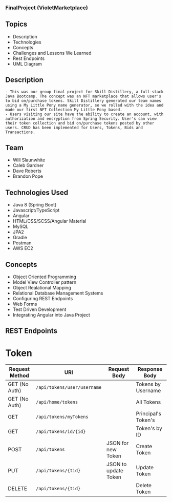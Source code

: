### FinalProject (VioletMarketplace)

## Topics
  - Description
  - Technologies
  - Concepts
  - Challenges and Lessons We Learned
  - Rest Endpoints
  - UML Diagram
  <!-- - How to Run -->

## Description
    - This was our group final project for Skill Distillery, a full-stack Java Bootcamp. The concept was an NFT marketplace that allows user's to bid on/purchase tokens. Skill Distillery generated our team names using a My Little Pony name generator, so we rolled with the idea and made our first NFT Collection My Little Pony based.
    - Users visiting our site have the ability to create an account, with authorization and encryption from Spring Security. User's can view their token collection and bid on/purchase tokens posted by other users. CRUD has been implemented for Users, Tokens, Bids and Transactions.  
<!--  Move to LESSONS LEARNED
    - VioletMarketplace is a full-stack Java(Spring Boot)/Angular project that allows users to create and trade NFTs. Going into this (Nov '21), I didn't know what NFTs were. Throughout the course of this project I learned a ton about NFTs and Web3 technology in general.
     Need more details about how a user can interact with the website  -->

## Team

  - Will Slaunwhite
  - Caleb Gardner
  - Dave Roberts
  - Brandon Pope

## Technologies Used

  - Java 8 (Spring Boot)
  - Javascript/TypeScript
  - Angular
  - HTML/CSS/SCSS/Angular Material
  - MySQL
  - JPA2
  - Gradle
  - Postman
  - AWS EC2

## Concepts

  - Object Oriented Programming
  - Model View Controller pattern
  - Object Realational Mapping
  - Relational Database Management Systems
  - Configuring REST Endpoints
  - Web Forms
  - Test Driven Development
  - Integrating Angular into Java Project
<!-- OOP, MVC Pattern, Web Forms, Proof of Work, DBMS, ORM, Encryption and Authorization, Configuring REST Endpoints, Integrating Angular frontend, CRUD, dependency management, Test Driven Development, -->

<!-- ## Challenges and Lessons Learned  -->


## REST Endpoints

# Token


|   Request Method    | URI                               | Request Body                  |Response Body                          
|---------------------|-----------------------------------|-------------------------------|---------------------------
|GET  (No Auth)       |`/api/tokens/user/username`        |                               |Tokens by Username                     
|GET  (No Auth)       |`/api/home/tokens`                 |                               |All Tokens                             
|GET                  |`/api/tokens/myTokens`             |                               |Principal's Token's                    
|GET                  |`/api/tokens/id/{id}`              |                               |Token's by ID                          
|POST                 |`/api/tokens`                      |JSON for new Token             |Create Token                           
|PUT                  |`/api/tokens/{tid}`                |JSON to update Token           |Update Token                           
|DELETE               |`/api/tokens/{tid}`                |                               |Delete Token                           















<!--
# Final Project

- [Toon Throwback](#final-project)
  - [Description](#description)
  - [Technologies](#technologies)
  - [Concepts](#concepts)
  - [Auth Rest Endpoints](#rest-endpoints-auth)
  - [Cartoon Rest Endpoints](#rest-endpoints-cartoon)
  - [Comment Rest Endpoints](#rest-endpoints-comment)
  - [Fact Rest Endpoints](#rest-endpoints-fact)
  - [Media Rest Endpoints](#rest-endpoints-media)
  - [Merchandise Rest Endpoints](#rest-endpoints-merchandise)
  - [Trivia Rest Endpoints](#rest-endpoints-trivia)
  - [User Rest Endpoints](#rest-endpoints-user)
  - [Lessons Learned](#lessons-learned)



## EC2 URL

http://18.144.181.105:8080/ToonThrowback/#/home



## Description

This is a full stack group project that implements full CRUD for a user and their respective media and merchandise uploads to the site as well as a search bar to look up nostalgia inducing cartoons of the 90s/early 00s by keyword.



- [Back to Top](#final-project)



# Technologies

-   JSON
-   REST API
-   Bootstrap 5
-   Git
-   MySQL Workbench
-   Spring Web MVC Framework
-   Gradle
-   TypeScript
-   Angular
-   Postman
-   JUnit
-   MAMP
-   JPA
-   Github
-   CSS
-   SpringToolSuite 4
-   Java
-   AWS EC2
-   SQL
-   Persistence
-   Hibernate
-   HTML



- [Back to Top](#final-project)



# Concepts

-   Try/Catch Statements and Exceptions
-   Request Mapping (Get, Post, Delete, Put)
-   Object Oriented Programming (Abstraction, Polymorphism, Inheritance, Encapsulation)
-   Interfaces
-   Web Forms
-   Services
-   Controllers
-   Entities
-   Database extraction with Repository
-   Encryption and Authorization



- [Back to Top](#final-project)



## REST Endpoints Auth

Postman routes for Auth:

|   HTTP Verb Purpose |URI                                |Request Body                   |Response Body                           | Operation
|---------------------|-----------------------------------|-------------------------------|----------------------------------------|-----------
|POST                 |`register`                         |JSON for new user registration |Create registered user                  |Register
|GET                  |`authenticate`                     |                               |Authorize User name                     |Authorize



- [Back to Top](#final-project)



## REST Endpoints Cartoon

Postman routes for Cartoon:

|   HTTP Verb Purpose |URI                                |Request Body                   |Response Body                           | Operation
|---------------------|-----------------------------------|-------------------------------|----------------------------------------|-----------
|GET                  |`/api/cartoons`                    |                               |List of Cartoons                        |Read
|GET                  |`/api/cartoons/networks`           |                               |List of Networks                        |Read
|GET                  |`/api/cartoons/ratings`            |                               |List of Ratings                         |Read
|GET                  |`/api/users/{id}/cartoons`         |                               |List of User's Cartoons                 |Read
|GET                  |`/api/cartoons/{cid}`              |                               |View Cartoon by id                      |Read
|GET                  |`/api/cartoons/search/{keyword}`   |                               |List of Cartoons by keyword             |Read      
|GET                  |`/api/cartoons/favorites/{favs}`   |                               |List of Cartoons favorited by User      |Read
|POST                 |`/api/cartoons`                    |JSON for new Cartoon           |Create Cartoon                          |Create
|PUT                  |`/api/cartoons/{id}`               |JSON to update Cartoon         |Update Cartoon                          |Update
|DELETE               |`/api/cartoons/{cid}`              |                               |Delete review                           |Delete
|DELETE               |`/api/comments/{id}`               |                               |Delete comment                          |Delete




- [Back to Top](#final-project)



## REST Endpoints Comment

Postman routes for Comment:  

|   HTTP Verb Purpose |URI                                      |Request Body                    |Response Body                           | Operation
|---------------------|-----------------------------------------|-------------------------------|----------------------------------------|-----------
|GET                  |`api/cartoons/{cid}/comments`            |                               |List of Cartoon Comments                |Read
|GET                  |`/api/cartoons/{cid}/comments/{id}`      |                               |View Cartoon Comment by ID              |Read
|POST                 |`/api/cartoons/{cid}/comments`           |JSON for new Cartoon Comment   |create Comment for Cartoon              |Create
|POST                 |`/api/cartoons/{cid}/comments{commentId}`|JSON for new Reply Comment     |Create Reply Comment                    |Create
|PUT                  |`/api/cartoons/{cid}/comments/{id}       |JSON for updating Comment      |Update Cartoon Comment                  |Update
|DELETE               |`/cartoons/{cid}/comments/{id}           |                               |Delete Cartoon Comment                  |Delete



- [Back to Top](#final-project)



## REST Endpoints Fact

Postman routes for Fact:  

|   HTTP Verb Purpose |URI                                      |Request Body                    |Response Body                           | Operation
|---------------------|-----------------------------------------|-------------------------------|----------------------------------------|-----------
|GET                  |`/api/{cid}/fact`                        |                               |List of Cartoon Facts                   |Read
|GET                  |`/api/{cid}/fact/{id}`                   |                               |View Cartoon Fact by ID                 |Read
|POST                 |`/api/{cid}/fact`                        |JSON for new Cartoon Fact      |create Fact for Cartoon                 |Create
|PUT                  |`/api/{cid}/fact/{id}`                   |JSON for updating Cartoon Fact |Update Cartoon Fact                     |Update
|DELETE               |`/cartoons/{cid}/comments/{id}           |                               |Delete Cartoon Comment                  |Delete



- [Back to Top](#final-project)



## REST Endpoints Media

Postman routes for Media:

|   HTTP Verb Purpose |URI                                |Request Body                   |Response Body                           | Operation
|---------------------|-----------------------------------|-------------------------------|----------------------------------------|-----------
|GET                  |`/api/media`                       |                               |List of Media                           |Read
|GET                  |`/api/cartoons/{cid}/media`        |                               |View Cartoon Media by ID                |Read
|GET                  |`/api/media/{id}`                  |                               |View Media by ID                        |Read
|POST                 |`/api/{cid}/media`                 |JSON for new Media             |Create Cartoon Media                    |Create
|PUT                  |`/api/media/{id}`                  |JSON for updating Media        |Update Media                            |Update
|DELETE               |`/api/media/{id}`                  |                               |Delete Media                            |Delete      
|GET                  |`/api/users/{id}/media`            |                               |List of Media by User                   |Read



- [Back to Top](#final-project)



## REST Endpoints Merchandise

Postman routes for Merchandise:  

|   HTTP Verb Purpose |URI                                |Request Body                   |Response Body                           | Operation
|---------------------|-----------------------------------|-------------------------------|----------------------------------------|-----------
|GET                  |`/api/merch`                       |                               |List of Merchandise                     |Read
|GET                  |`/api/cartoons/{cid}/merch`        |                               |List of Merchandise by Cartoon          |Read
|GET                  |`/api/users/{id}/merch`            |                               |List of Merchandise by User             |Read
|GET                  |`/api/{cid}/merch/{id}`            |                               |View Merchandise by ID                  |Read
|POST                 |`/api/{cid}/merch`                 |JSON for new Merchandise       |Create Merchandise                      |Create
|PATCH                |`/api/{cid}/merch/{id}`            |JSON for updating Merchandise  |Update Merchandise                      |Update      
|DELETE               |`/api/merch/{id}`                  |                               |Delete Merchandise                      |Delete



- [Back to Top](#final-project)



## REST Endpoints Trivia

Postman routes for Trivia:  

|   HTTP Verb Purpose |URI                                |Request Body                   |Response Body                           | Operation
|---------------------|-----------------------------------|-------------------------------|----------------------------------------|-----------
|GET                  |`/api/trivia`                      |                               |List of Trvia                           |Read
|GET                  |`/api/trivia/{id}`                 |                               |View Trivia by ID                       |Read
|POST                 |`/api/trivia`                      |JSON for new Trivia            |Create new Trivia                       |Create
|PUT                  |`/api/trivia/{id}`                 |JSON for updating Trivia       |Update Trivia                           |Update  
|DELETE               |`/api/trivia/{id}`                 |                               |Delete Trivia                           |Delete



- [Back to Top](#final-project)



## REST Endpoints User

Postman routes for User:   

|   HTTP Verb Purpose |URI                                |Request Body                   |Response Body                           | Operation
|---------------------|-----------------------------------|-------------------------------|----------------------------------------|-----------
|GET                  |`/api/users`                       |                               |List of Users                           |Read
|GET                  |`/api/users/{id}/comments`         |                               |List of User Comments                   |Read
|GET                  |`/api/users/profile`               |                               |View Registered User                    |Read
|POST                 |`/api/users`                       |JSON for new User              |Create User                             |Create
|PUT                  |`/api/users/{id}`                  |JSON for updating User         |Update User                             |Update
|DELETE               |`/api/users/{id}`                  |                               |Delete User                             |Delete



- [Back to Top](#final-project)



## Lessons Learned
Ryan: This project was my first role as DBA; it was a intimidating to take on a previously untried role, but around the middle of our time on this project, I felt I had a full grasp on MYSQLWorkbench, forward engineering, and schema uploading. I was also able to gain experience working with the proper API routing through frontend and backend and the myriad of problems that can occur with this process.



- [Back to Top](#final-project) -->
